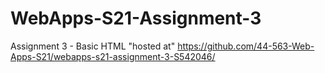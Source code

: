 # WebApps-S21-Assignment-3
Assignment 3 - Basic HTML
"hosted at" https://github.com/44-563-Web-Apps-S21/webapps-s21-assignment-3-S542046/

